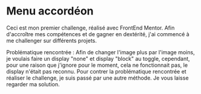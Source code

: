 # Menu accordéon

Ceci est mon premier challenge, réalisé avec FrontEnd Mentor.
Afin d'accroître mes compétences et de gagner en dextérité, j'ai commencé à me challenger sur différents projets.

Problématique rencontrée : 
Afin de changer l'image plus par l'image moins,
je voulais faire un display "none" et display "block" au toggle, 
cependant, pour une raison que j'ignore pour le moment, cela ne fonctionnait pas, le display n'était pas reconnu.
Pour contrer la problématique rencontrée et réaliser le challenge, je suis passé par une autre méthode.
Je vous laisse regarder ma solution.
